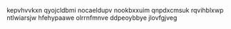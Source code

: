 kepvhvvkxn
qyojcldbmi nocaeldupv nookbxxuim qnpdxcmsuk rqvihblxwp ntlwiarsjw hfehypaawe olrrnfmnve ddpeoybbye jlovfgjveg
